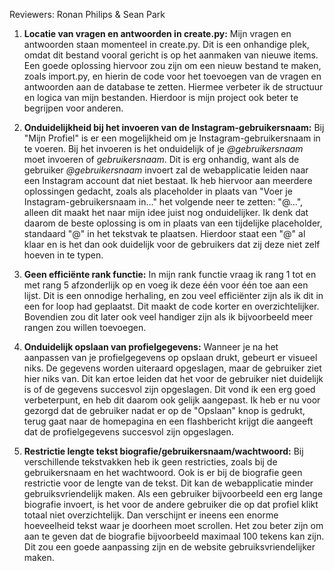 Reviewers: Ronan Philips & Sean Park

1. **Locatie van vragen en antwoorden in create.py:**
Mijn vragen en antwoorden staan momenteel in create.py. Dit is een onhandige plek, omdat dit bestand vooral gericht is op het aanmaken van nieuwe items. Een goede oplossing hiervoor zou zijn om een nieuw bestand te maken, zoals import.py, en hierin de code voor het toevoegen van de vragen en antwoorden aan de database te zetten. Hiermee verbeter ik de structuur en logica van mijn bestanden. Hierdoor is mijn project ook beter te begrijpen voor anderen. 

2. **Onduidelijkheid bij het invoeren van de Instagram-gebruikersnaam:**
Bij "Mijn Profiel" is er een mogelijkheid om je Instagram-gebruikersnaam in te voeren. Bij het invoeren is het onduidelijk of je *@gebruikersnaam* moet invoeren of *gebruikersnaam*. Dit is erg onhandig, want als de gebruiker *@gebruikersnaam* invoert zal de webapplicatie leiden naar een Instagram account dat niet bestaat. Ik heb hiervoor aan meerdere oplossingen gedacht, zoals als placeholder in plaats van "Voer je Instagram-gebruikersnaam in..." het volgende neer te zetten: "@...", alleen dit maakt het naar mijn idee juist nog onduidelijker. Ik denk dat daarom de beste oplossing is om in plaats van een tijdelijke placeholder, standaard "@" in het tekstvak te plaatsen. Hierdoor staat een "@" al klaar en is het dan ook duidelijk voor de gebruikers dat zij deze niet zelf hoeven in te typen.

3. **Geen efficiënte rank functie:**
In mijn rank functie vraag ik rang 1 tot en met rang 5 afzonderlijk op en voeg ik deze één voor één toe aan een lijst. Dit is een onnodige herhaling, en zou veel efficiënter zijn als ik dit in een for loop had geplaatst. Dit maakt de code korter en overzichtelijker. Bovendien zou dit later ook veel handiger zijn als ik bijvoorbeeld meer rangen zou willen toevoegen. 

4. **Onduidelijk opslaan van profielgegevens:**
Wanneer je na het aanpassen van je profielgegevens op opslaan drukt, gebeurt er visueel niks. De gegevens worden uiteraard opgeslagen, maar de gebruiker ziet hier niks van. Dit kan ertoe leiden dat het voor de gebruiker niet duidelijk is of de gegevens succesvol zijn opgeslagen. Dit vond ik een erg goed verbeterpunt, en heb dit daarom ook gelijk aangepast. Ik heb er nu voor gezorgd dat de gebruiker nadat er op de "Opslaan" knop is gedrukt, terug gaat naar de homepagina en een flashbericht krijgt die aangeeft dat de profielgegevens succesvol zijn opgeslagen. 

5. **Restrictie lengte tekst biografie/gebruikersnaam/wachtwoord:**
Bij verschillende tekstvakken heb ik geen restricties, zoals bij de gebruikersnaam en het wachtwoord. Ook is er bij de biografie geen restrictie voor de lengte van de tekst. Dit kan de webapplicatie minder gebruiksvriendelijk maken. Als een gebruiker bijvoorbeeld een erg lange biografie invoert, is het voor de andere gebruiker die op dat profiel klikt totaal niet overzichtelijk. Dan verschijnt er ineens een enorme hoeveelheid tekst waar je doorheen moet scrollen. Het zou beter zijn om aan te geven dat de biografie bijvoorbeeld maximaal 100 tekens kan zijn. Dit zou een goede aanpassing zijn en de website gebruiksvriendelijker maken.


